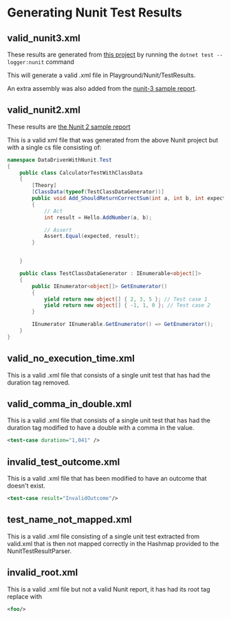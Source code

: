 # Generating Nunit Test Results

## valid_nunit3.xml

These results are generated from [this project](https://github.com/alex-meseldzija-sonarsource/Playground/tree/main/Nunit) by running the `dotnet test --logger:nunit` command

This will generate a valid .xml file in Playground/Nunit/TestResults.

An extra assembly was also added from the [nunit-3 sample report](https://nunit.org/files/testresult_30.txt).

## valid_nunit2.xml

These results are [the Nunit 2 sample report](https://nunit.org/files/testresult_25.txt)

This is a valid xml file that was generated from the above Nunit project but with a single cs file consisting of:

```csharp
namespace DataDrivenWithNunit.Test
{
    public class CalculatorTestWithClassData
    {
        [Theory]
        [ClassData(typeof(TestClassDataGenerator))]
        public void Add_ShouldReturnCorrectSum(int a, int b, int expected)
        {
            // Act
            int result = Hello.AddNumber(a, b);

            // Assert
            Assert.Equal(expected, result);
        }


    }

    public class TestClassDataGenerator : IEnumerable<object[]>
    {
        public IEnumerator<object[]> GetEnumerator()
        {
            yield return new object[] { 2, 3, 5 }; // Test case 1
            yield return new object[] { -1, 1, 0 }; // Test case 2
        }

        IEnumerator IEnumerable.GetEnumerator() => GetEnumerator();
    }
}
```

## valid_no_execution_time.xml

This is a valid .xml file that consists of a single unit test that has had the duration tag removed.

## valid_comma_in_double.xml

This is a valid .xml file that consists of a single unit test that has had the duration tag modified to have a double with a comma in the value.

```xml
<test-case duration="1,041" />
```

## invalid_test_outcome.xml

This is a valid .xml file that has been modified to have an outcome that doesn't exist.

```xml
<test-case result="InvalidOutcome"/>
```

## test_name_not_mapped.xml

This is a valid .xml file consisting of a single unit test extracted from valid.xml that is then not mapped correctly in the Hashmap provided to the NunitTestResultParser.

## invalid_root.xml

This is a valid .xml file but not a valid Nunit report, it has had its root tag replace with

```xml
<foo/>
```
